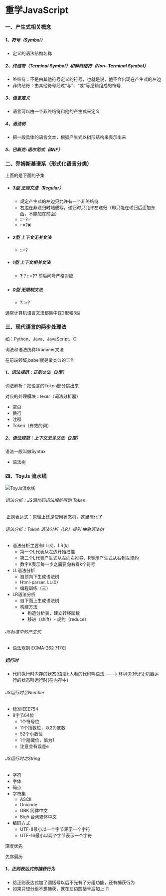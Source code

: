 # 重学JavaScript

### 一、产生式相关概念

#####  1、符号（Symbol）

* 定义的语法结构名称

##### 2、终结符（Terminal Symbol）和非终结符（Non- Terminal Symbol）

* 终结符：不是由其他符号定义的符号，也就是说，他不会出现在产生式的左边
* 非终结符：由其他符号经过“与”、“或”等逻辑组成的符号

##### 3、语言定义

* 语言可以由一个非终结符和他的产生式来定义

##### 4、语法树

* 把一段具体的语言文本，根据产生式以树形结构来表示出来

##### 5、巴斯克-诺尔范式（BNF）

### 二、乔姆斯基谱系（形式化语言分类）

上面的是下面的子集

* ##### 3型 正则文法（Regular）

  * 规定产生式的左边只允许有一个非终结符
  * 右边在非递归时随便写，递归时只允许左递归（即只能在递归后面加东西，不能加在前面）
  * <A>::=<A>?✅
  * <A>::=?<A>❌

* ##### 2型 上下文无关文法

  * <A>::=?

* ##### 1型 上下文相关文法

  * ❓<A>？::=❓<A>? 前后问号严格对应

* ##### 0型 无限制文法

  * ?::=?

通常计算机语言文法都集中在2型和3型

### 三、现代语言的两步处理法

如：Python、Java、JavaScript、C

词法和语法统称Grammer文法

在前端领域,babel就是做类似的工作

##### 1、词法规范：正则文法（3型）

词法解析：把语言的Token部分挑出来

对应的处理模块：lexer（词法分析器）

* 空白
* 换行
* 注释
* Token（有效的词）

##### 2、语法规范：上下文无关文法（2型）

语法一般叫做Syntax

* 语法树

### 四、ToyJs 流水线

![ToyJs流水线](/Users/curtis/Documents/极客时间/前端进阶训练营/img/ToyJs流水线.png)

###### 词法分析：JS源代码词法解析得到 Token

​		正则表达式：原理上还是使用状态机，这里简化了

###### 语法分析：Token 语法分析（LR）得到 抽象语法树

* 语法分析主要有LL(k)、LR(k)
  * 第一个L代表从左边开始扫描
  * 第二个L代表产生式从左向右推导，R表示产生式从右到左规约
  * 数字K表示每一步之需要向右看k个符号
* LL语法分析
  * 自顶向下生成语法树
  * Html-parser. LL(0)
  * 编程训练（三）
* LR语法分析
  * 自下而上生成语法树
  * 构建方法
    * 构造分析表，建立转移函数
    * 移进（shift）- 规约（reduce）

###### JS标准中的产生式

* 语法规则 ECMA-262 717页

##### 运行时

* 代码执行时内存的状态(语法):人看的代码叫语法 --->   环境(0,1代码):机器运行的状态叫运行时(在内存中)

###### JS运行时至Number

* 标准IEEE754
* 8字节64位
  * 1个符号位
  * 11个指数位，以2为底数
  * 52个小数位
  * 1个隐藏位，值为1
  * 注意会有误差e

###### JS运行时之String

* 字符
* 字体
* 码点
* 字符集
  * ASCII
  * Unicode
  * GBK 简体中文
  * Big5 台湾繁体中文
* 编码方式
  * UTF-8最小以一个字节表示一个字符
  * UTF-16最小以两个字节表示一个字符

深度优先

先序遍历





##### 1、正则表达式的捕获行为

* 给正则表达式加了圆括号以后不光有了分组功能，还有捕获行为
* 如果只想分组不想捕获，就在左边圆括号后加上 ?:

